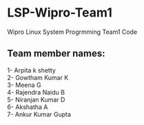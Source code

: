 # LSP-Wipro-Team1
Wipro Linux System Progrmming Team1 Code

## Team member names:
1-  Arpita k shetty  
2-  Gowtham Kumar K   
3-  Meena G  
4-  Rajendra Naidu B   
5-  Niranjan Kumar D  
6-  Akshatha A  
7-  Ankur Kumar Gupta  
